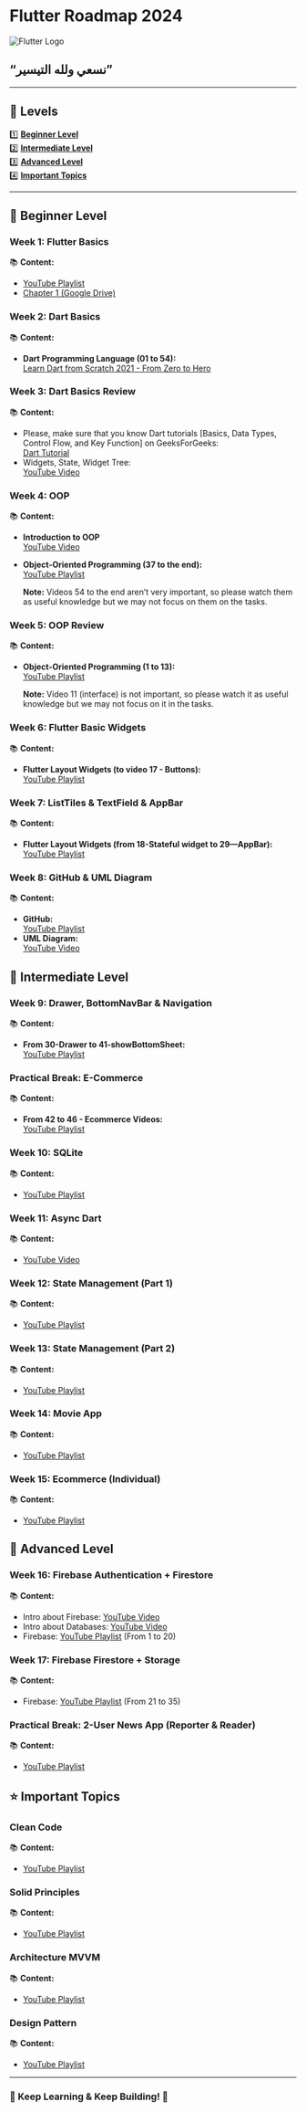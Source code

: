 # Flutter Roadmap 2024

![Flutter Logo](https://flutter.dev/assets/images/shared/brand/flutter/logo/flutter-lockup.png)

## **“نسعي ولله التيسير”**

---

## 📌 Levels

1️⃣ **[Beginner Level](#beginner-level)**  
2️⃣ **[Intermediate Level](#intermediate-level)**  
3️⃣ **[Advanced Level](#advanced-level)**  
4️⃣ **[Important Topics](#important-topics)**  

---

## 🔰 Beginner Level
### Week 1: Flutter Basics

📚 **Content:**

- [YouTube Playlist](https://youtube.com/playlist?list=PL3aG1K3LWCrfDDYJkIjOERHdxVEtkp6T3&si=BsoANtb6WgQU37wv)
- [Chapter 1 (Google Drive)](https://drive.google.com/file/d/1dx7eWezWqsNK_zwo5O1sBHx2tQLTFMsO/view?usp=sharing)

### Week 2: Dart Basics

📚 **Content:**

- **Dart Programming Language (01 to 54):**  
  [Learn Dart from Scratch 2021 - From Zero to Hero](https://www.youtube.com/playlist?list=PL93xoMrxRJIsYc9L0XBSaiiuq01JTMQ_o)

### Week 3: Dart Basics Review

📚 **Content:**

- Please, make sure that you know Dart tutorials [Basics, Data Types, Control Flow, and Key Function] on GeeksForGeeks:  
  [Dart Tutorial](https://www.geeksforgeeks.org/dart-tutorial/)
- Widgets, State, Widget Tree:  
  [YouTube Video](https://youtu.be/mKVLKHKzth4)

### Week 4: OOP

📚 **Content:**

- **Introduction to OOP**  
  [YouTube Video](https://youtu.be/JHj1fLHxZ68)
- **Object-Oriented Programming (37 to the end):**  
  [YouTube Playlist](https://youtube.com/playlist?list=PL3aG1K3LWCrdihgr1PnIrbphTyt3PZwoK)
  
  **Note:** Videos 54 to the end aren’t very important, so please watch them as useful knowledge but we may not focus on them on the tasks.

### Week 5: OOP Review

📚 **Content:**

- **Object-Oriented Programming (1 to 13):**  
  [YouTube Playlist](https://www.youtube.com/playlist?list=PLwWuxCLlF_ue7GPvoG_Ko1x43tZw5cz9v)
  
  **Note:** Video 11 (interface) is not important, so please watch it as useful knowledge but we may not focus on it in the tasks.

### Week 6: Flutter Basic Widgets

📚 **Content:**

- **Flutter Layout Widgets (to video 17 - Buttons):**  
  [YouTube Playlist](https://youtube.com/playlist?list=PL93xoMrxRJIvtIXjAiX15wcyNv-LOWZa9&si=K7BVaWtPXJeppB1X)

### Week 7: ListTiles & TextField & AppBar

📚 **Content:**

- **Flutter Layout Widgets (from 18-Stateful widget to 29—AppBar):**  
  [YouTube Playlist](https://youtube.com/playlist?list=PL93xoMrxRJIvtIXjAiX15wcyNv-LOWZa9&si=K7BVaWtPXJeppB1X)

### Week 8: GitHub & UML Diagram

📚 **Content:**

- **GitHub:**  
  [YouTube Playlist](https://youtube.com/playlist?list=PLDoPjvoNmBAw4eOj58MZPakHjaO3frVMF)
- **UML Diagram:**  
  [YouTube Video](https://youtu.be/H_QtJWwvdGA?list=PLGCLD9LCH9Yi8leWyDNzK7h0N8RLTey1u)

## 🚀 Intermediate Level

### Week 9: Drawer, BottomNavBar & Navigation

📚 **Content:**

- **From 30-Drawer to 41-showBottomSheet:**  
  [YouTube Playlist](https://youtube.com/playlist?list=PL93xoMrxRJIvtIXjAiX15wcyNv-LOWZa9&si=K7BVaWtPXJeppB1X)

### Practical Break: E-Commerce

📚 **Content:**

- **From 42 to 46 - Ecommerce Videos:**  
  [YouTube Playlist](https://youtube.com/playlist?list=PL93xoMrxRJIvtIXjAiX15wcyNv-LOWZa9&si=K7BVaWtPXJeppB1X)

### Week 10: SQLite

📚 **Content:**

- [YouTube Playlist](https://youtube.com/playlist?list=PL93xoMrxRJIvPg3nW8WG0HDDgpMQtUkag&si=dI5tvHmhfLyuC41i)

### Week 11: Async Dart

📚 **Content:**

- [YouTube Video](https://youtu.be/JJvGZYtUvoY)

### Week 12: State Management (Part 1)

📚 **Content:**

- [YouTube Playlist](https://youtube.com/playlist?list=PL93xoMrxRJIvPg3nW8WG0HDDgpMQtUkag&si=dI5tvHmhfLyuC41i)

### Week 13: State Management (Part 2)

📚 **Content:**

- [YouTube Playlist](https://youtube.com/playlist?list=PL93xoMrxRJIvPg3nW8WG0HDDgpMQtUkag&si=dI5tvHmhfLyuC41i)

### Week 14: Movie App

📚 **Content:**

- [YouTube Playlist](https://www.youtube.com/playlist?list=PLwWuxCLlF_uevri_OpofVLXkRRFnZ7TSV)

### Week 15: Ecommerce (Individual)

📚 **Content:**

- [YouTube Playlist](https://www.youtube.com/playlist?list=PLwWuxCLlF_ufTMlXoJlQvImqz9wIfcWsX)

## 💪 Advanced Level

### Week 16: Firebase Authentication + Firestore

📚 **Content:**

- Intro about Firebase: [YouTube Video](https://youtu.be/pUmShDQCljI)
- Intro about Databases: [YouTube Video](https://youtu.be/GBeWKa1Lc6I)
- Firebase: [YouTube Playlist](https://www.youtube.com/playlist?list=PL93xoMrxRJIvHhxhB21YzzeimEEzzAz6g) (From 1 to 20)

### Week 17: Firebase Firestore + Storage

📚 **Content:**

- Firebase: [YouTube Playlist](https://www.youtube.com/playlist?list=PL93xoMrxRJIvHhxhB21YzzeimEEzzAz6g) (From 21 to 35)

### Practical Break: 2-User News App (Reporter & Reader)

📚 **Content:**

- [YouTube Playlist](https://youtube.com/playlist?list=PLwWuxCLlF_ucnfkI-_yNRCOTI-yJa5N-a)

## ⭐ Important Topics

### Clean Code

📚 **Content:**

- [YouTube Playlist](https://youtube.com/playlist?list=PLwWuxCLlF_ufTMlXoJlQvImqz9wIfcWsX)

### Solid Principles

📚 **Content:**

- [YouTube Playlist](https://youtube.com/playlist?list=PLwWuxCLlF_uevri_OpofVLXkRRFnZ7TSV)

### Architecture MVVM

📚 **Content:**

- [YouTube Playlist](https://www.youtube.com/playlist?list=PL3aG1K3LWCrfvjEBkx3ujAtg7yK0zzTiY)

### Design Pattern

📚 **Content:**

- [YouTube Playlist](https://www.youtube.com/playlist?list=PLsV97AQt78NTrqUAZM562JbR3ljX19JFR)

---

### 🌟 Keep Learning & Keep Building! 🚀

